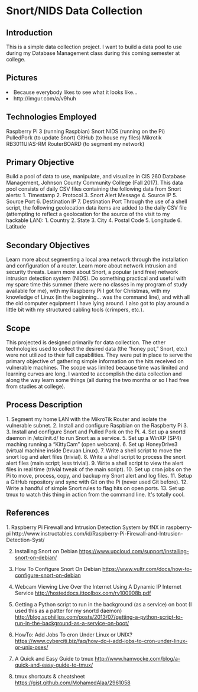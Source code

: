 # Snort/NIDS Data Collection

<h2>Introduction</h2>
This is a simple data collection project. I want to build a data pool to use during my Database Management class during this coming semester at college.

<h2>Pictures</h2>
<li>Because everybody likes to see what it looks like... </li>
<li>http://imgur.com/a/v9huh</li>

<h2>Technologies Employed</h2>
Raspberry Pi 3 (running Raspbian)
Snort NIDS (running on the Pi)
PulledPork (to update Snort)
GitHub (to house my files)
Mikrotik RB3011UIAS-RM RouterBOARD (to segment my network)

<h2>Primary Objective</h2>
Build a pool of data to use, manipulate, and visualize in CIS 260 Database Management, Johnson County Community College (Fall 2017).
This data pool consists of daily CSV files containing the following data from Snort alerts:
1. Timestamp
2. Protocol
3. Snort Alert Message
4. Source IP
5. Source Port
6. Destination IP
7. Destination Port
Through the use of a shell script, the following geolocation data items are added to the daily CSV file (attempting to reflect a geolocation for the source of the visit to my hackable LAN):
1. Country
2. State
3. City
4. Postal Code
5. Longitude
6. Latitude

<h2>Secondary Objectives</h2>
Learn more about segmenting a local area network through the installation and configuration of a router.
Learn more about network intrusion and security threats.
Learn more about Snort, a popular (and free) network intrusion detection system (NIDS).
Do something practical and useful with my spare time this summer (there were no classes in my program of study available for me), with my Raspberry Pi I got for Christmas, with my knowledge of Linux (in the beginning... was the command line), and with all the old computer equipment I have lying around.
I also got to play around a little bit with my structured cabling tools (crimpers, etc.).

<h2>Scope</h2>
This projected is designed primarily for data collection.
The other technologies used to collect the desired data (the “honey pot,” Snort, etc.) were not utilized to their full capabilities. They were put in place to serve the primary objective of gathering simple information on the hits received on vulnerable machines.
The scope was limited because time was limited and learning curves are long. I wanted to accomplish the data collection and along the way learn some things (all during the two months or so I had free from studies at college).

<h2>Process Description</h2>
1. Segment my home LAN with the MikroTik Router and isolate the vulnerable subnet.
2. Install and configure Raspbian on the Raspberty Pi 3.
3. Install and configure Snort and Pulled Pork on the Pi.
4. Set up a snortd daemon in /etc/init.d/ to run Snort as a service.
5. Set up a WinXP (SP4) maching running a “KittyCam” (open webcam).
6. Set up HoneyDrive3 (virtual machine inside Devuan Linux). 
7. Write a shell script to move the snort log and alert files (trivial).
8. Write a shell script to process the snort alert files (main script; less trivial).
9. Write a shell script to view the alert files in real time (trivial tweak of the main script).
10. Set up cron jobs on the Pi to move, process, copy, and backup my Snort alert and log files.
11. Setup a GitHub repository and sync with Git on the Pi (never used Git before).
12. Write a handful of simple Snort rules to flag hits on open ports.
13. Set up tmux to watch this thing in action from the command line. It's totally cool.

<h2>References</h2>
1. Raspberry Pi Firewall and Intrusion Detection System by fNX in raspberry-pi
http://www.instructables.com/id/Raspberry-Pi-Firewall-and-Intrusion-Detection-Syst/

2. Installing Snort on Debian
https://www.upcloud.com/support/installing-snort-on-debian/

3. How To Configure Snort On Debian
https://www.vultr.com/docs/how-to-configure-snort-on-debian

4. Webcam Viewing Live Over the Internet Using A Dynamic IP Internet Service
http://hosteddocs.ittoolbox.com/rv100908b.pdf

5. Getting a Python script to run in the background (as a service) on boot
(I used this as a patter for my snortd daemon)
http://blog.scphillips.com/posts/2013/07/getting-a-python-script-to-run-in-the-background-as-a-service-on-boot/

6. HowTo: Add Jobs To cron Under Linux or UNIX?
https://www.cyberciti.biz/faq/how-do-i-add-jobs-to-cron-under-linux-or-unix-oses/

7. A Quick and Easy Guide to tmux
http://www.hamvocke.com/blog/a-quick-and-easy-guide-to-tmux/

8. tmux shortcuts & cheatsheet
https://gist.github.com/MohamedAlaa/2961058
